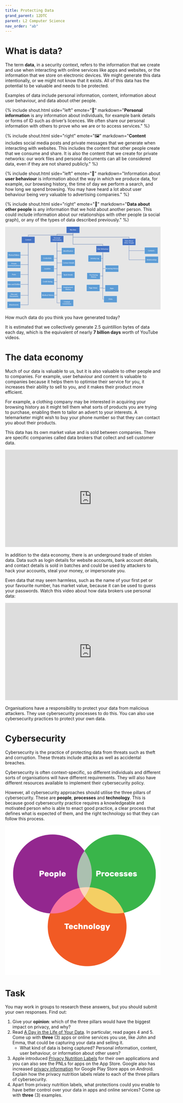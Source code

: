 ```yaml
---
title: Protecting Data
grand_parent: 12DTC
parent: L2 Computer Science
nav_order: "ab"
---
```


# What is data?

The term **data**, in a security context, refers to the information that we create and use when interacting with online services like apps and websites, or the information that we store on electronic devices. We might generate this data intentionally, or we might not know that it exists. All of this data has the potential to be valuable and needs to be protected.

Examples of data include personal information, content, information about user behaviour, and data about other people.

{% include shout.html side="left" emote="🙋" markdown="**Personal information** is any information about individuals, for example bank details or forms of ID such as driver’s licences. We often share our personal information with others to prove who we are or to access services." %}

{% include shout.html side="right" emote="🖼️" markdown="**Content** includes social media posts and private messages that we generate when interacting with websites. This includes the content that other people create that we consume and share. It is also the content that we create for private networks: our work files and personal documents can all be considered data, even if they are not shared publicly." %}

{% include shout.html side="left" emote="🌾" markdown="Information about **user behaviour** is information about the way in which we produce data, for example, our browsing history, the time of day we perform a search, and how long we spend browsing. You may have heard a lot about user behaviour being very valuable to advertising companies." %}

{% include shout.html side="right" emote="👥" markdown="**Data about other people** is any information that we hold about another person. This could include information about our relationships with other people (a social graph), or any of the types of data described previously." %}

[![Data chart](img/data-chart.png)](img/data-chart.png)

How much data do you think you have generated today?

It is estimated that we collectively generate 2.5 quintillion bytes of data each day, which is the equivalent of nearly **7 billion days** worth of YouTube videos.

# The data economy

Much of our data is valuable to us, but it is also valuable to other people and to companies. For example, user behaviour and content is valuable to companies because it helps them to optimise their service for you, it increases their ability to sell to you, and it makes their product more efficient.

For example, a clothing company may be interested in acquiring your browsing history as it might tell them what sorts of products you are trying to purchase, enabling them to tailor an advert to your interests. A telemarketer might wish to buy your phone number so that they can contact you about their products.

This data has its own market value and is sold between companies. There are specific companies called data brokers that collect and sell customer data.

<iframe width="560" height="315" src="https://www.youtube.com/embed/IvDcdCsb344" title="YouTube video player" frameborder="0" allow="accelerometer; autoplay; clipboard-write; encrypted-media; gyroscope; picture-in-picture" allowfullscreen></iframe>

In addition to the data economy, there is an underground trade of stolen data. Data such as login details for website accounts, bank account details, and contact details is sold in batches and could be used by attackers to hack your accounts, steal your money, or impersonate you.

Even data that may seem harmless, such as the name of your first pet or your favourite number, has market value, because it can be used to guess your passwords. Watch this video about how data brokers use personal data:

<iframe width="560" height="315" src="https://www.youtube.com/embed/AU66C6HePfg" title="YouTube video player" frameborder="0" allow="accelerometer; autoplay; clipboard-write; encrypted-media; gyroscope; picture-in-picture" allowfullscreen></iframe>

Organisations have a responsibility to protect your data from malicious attackers. They use cybersecurity processes to do this. You can also use cybersecurity practices to protect your own data.

# Cybersecurity

Cybersecurity is the practice of protecting data from threats such as theft and corruption. These threats include attacks as well as accidental breaches.

Cybersecurity is often context-specific, so different individuals and different sorts of organisations will have different requirements. They will also have different resources available to implement their cybersecurity policy.

However, all cybersecurity approaches should utilise the three pillars of cybersecurity. These are **people**, **processes** and **technology**. This is because good cybersecurity practice requires a knowledgeable and motivated person who is able to enact good practice, a clear process that defines what is expected of them, and the right technology so that they can follow this process.

[![Cybersecurity pillars](img/data-cyber.png)](img/data-cyber.png)

# Task

You may work in groups to research these answers, but you should submit your own responses. Find out:

1. Give your **opinion**: which of the three pillars would have the biggest impact on privacy, and why?
2. Read [A Day in the Life of Your Data](https://www.apple.com/nz/privacy/docs/A_Day_in_the_Life_of_Your_Data.pdf). In particular, read pages 4 and 5. Come up with **three** (3) apps or online services you use, like John and Emma, that could be capturing your data and selling it.
    - What kind of data is being captured? Personal information, content, user behaviour, or information about other users?
3. Apple introduced [Privacy Nutrition Labels](https://www.apple.com/nz/privacy/labels/) for their own applications and you can also see the PNLs for apps on the App Store. Google also has increased [privacy information](https://blog.google/products/google-play/data-safety/) for Google Play Store apps on Android. Explain how the privacy nutrition labels relate to each of the three pillars of cybersecurity.
4. Apart from privacy nutrition labels, what protections could you enable to have better control over your data in apps and online services? Come up with **three** (3) examples.